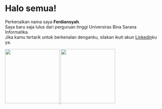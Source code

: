 # Halo semua! 
Perkenalkan nama saya **Ferdiansyah**.\
Saya baru saja lulus dari perguruan tinggi Universiras Bina Sarana Informatika.\
Jika kamu tertarik untuk berkenalan denganku, silakan ikuti akun [Linkedin](https://www.linkedin.com/in/ferdiansyah-a0772525b/)ku ya.
 
<p align="left">
<a href="https://github.com/gilangadhan">
  <img height="180em" src="https://github-readme-stats-eight-theta.vercel.app/api?username=gilangadhan&show_icons=true&theme=algolia&include_all_commits=true&count_private=true"/>
  <img height="180em" src="https://github-readme-stats-eight-theta.vercel.app/api/top-langs/?username=gilangadhan&layout=compact&langs_count=8&theme=algolia"/>
</a>
</p>
